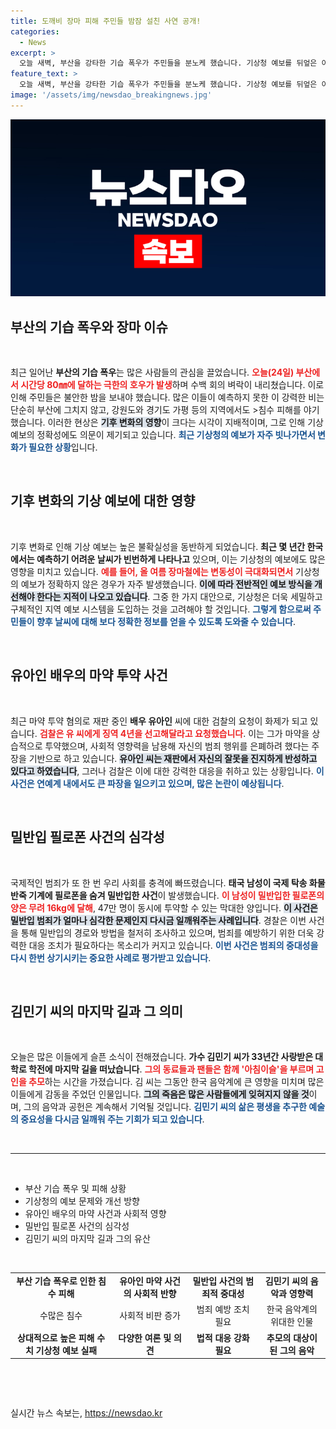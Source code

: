 ```yaml
---
title: 도깨비 장마 피해 주민들 밤잠 설친 사연 공개!
categories:
  - News
excerpt: >
  오늘 새벽, 부산을 강타한 기습 폭우가 주민들을 분노케 했습니다. 기상청 예보를 뒤엎은 이 악천후로 강원과 경기까지 피해가 확산되고 있어, 시민들의 불안이 커지고 있습니다. 클릭하여 더 자세한 이야기를 확인하세요!
feature_text: >
  오늘 새벽, 부산을 강타한 기습 폭우가 주민들을 분노케 했습니다. 기상청 예보를 뒤엎은 이 악천후로 강원과 경기까지 피해가 확산되고 있어, 시민들의 불안이 커지고 있습니다. 클릭하여 더 자세한 이야기를 확인하세요!
image: '/assets/img/newsdao_breakingnews.jpg'
---
```


<p><img src="/assets/img/newsdao_breakingnews.jpg" alt="firstkoreanews 속보" /></p>

<h2 data-ke-size="size26">부산의 기습 폭우와 장마 이슈</h2>

<p data-ke-size="size16">&nbsp;</p>

<p>최근 일어난 <b>부산의 기습 폭우</b>는 많은 사람들의 관심을 끌었습니다. <b><span style="color: #ee2323;">오늘(24일) 부산에서 시간당 80㎜에 달하는 극한의 호우가 발생</span></b>하며 수백 회의 벼락이 내리쳤습니다. 이로 인해 주민들은 불안한 밤을 보내야 했습니다. 많은 이들이 예측하지 못한 이 강력한 비는 단순히 부산에 그치지 않고, 강원도와 경기도 가평 등의 지역에서도 &gt;침수 피해를 야기했습니다. 이러한 현상은 <b><span style="background-color: #21538527;">기후 변화의 영향</span></b>이 크다는 시각이 지배적이며, 그로 인해 기상 예보의 정확성에도 의문이 제기되고 있습니다. <b><span style="color: #1a5490;">최근 기상청의 예보가 자주 빗나가면서 변화가 필요한 상황</span></b>입니다.</p></p>

<p data-ke-size="size16">&nbsp;</p>

<h2 data-ke-size="size26">기후 변화의 기상 예보에 대한 영향</h2>

<p data-ke-size="size16">&nbsp;</p>

<p>기후 변화로 인해 기상 예보는 높은 불확실성을 동반하게 되었습니다. <b>최근 몇 년간 한국에서는 예측하기 어려운 날씨가 빈번하게 나타나고</b> 있으며, 이는 기상청의 예보에도 많은 영향을 미치고 있습니다. <b><span style="color: #ee2323;">예를 들어, 올 여름 장마철에는 변동성이 극대화되면서</span></b> 기상청의 예보가 정확하지 않은 경우가 자주 발생했습니다. <b><span style="background-color: #21538527;">이에 따라 전반적인 예보 방식을 개선해야 한다는 지적이 나오고 있습니다</span></b>. 그중 한 가지 대안으로, 기상청은 더욱 세밀하고 구체적인 지역 예보 시스템을 도입하는 것을 고려해야 할 것입니다. <b><span style="color: #1a5490;">그렇게 함으로써 주민들이 향후 날씨에 대해 보다 정확한 정보를 얻을 수 있도록 도와줄 수 있습니다</span></b>.</p></p>

<p data-ke-size="size16">&nbsp;</p>

<h2 data-ke-size="size26">유아인 배우의 마약 투약 사건</h2>

<p data-ke-size="size16">&nbsp;</p>

<p>최근 마약 투약 혐의로 재판 중인 <b>배우 유아인</b> 씨에 대한 검찰의 요청이 화제가 되고 있습니다. <b><span style="color: #ee2323;">검찰은 유 씨에게 징역 4년을 선고해달라고 요청했습니다</span></b>. 이는 그가 마약을 상습적으로 투약했으며, 사회적 영향력을 남용해 자신의 범죄 행위를 은폐하려 했다는 주장을 기반으로 하고 있습니다. <b><span style="background-color: #21538527;">유아인 씨는 재판에서 자신의 잘못을 진지하게 반성하고 있다고 하였습니다</span></b>, 그러나 검찰은 이에 대한 강력한 대응을 취하고 있는 상황입니다. <b><span style="color: #1a5490;">이 사건은 연예계 내에서도 큰 파장을 일으키고 있으며, 많은 논란이 예상됩니다</span></b>.</p></p>

<p data-ke-size="size16">&nbsp;</p>

<h2 data-ke-size="size26">밀반입 필로폰 사건의 심각성</h2>

<p data-ke-size="size16">&nbsp;</p>

<p>국제적인 범죄가 또 한 번 우리 사회를 충격에 빠뜨렸습니다. <b>태국 남성이 국제 탁송 화물 반죽 기계에 필로폰을 숨겨 밀반입한 사건</b>이 발생했습니다. <b><span style="color: #ee2323;">이 남성이 밀반입한 필로폰의 양은 무려 16kg에 달해</span></b>, 47만 명이 동시에 투약할 수 있는 막대한 양입니다. <b><span style="background-color: #21538527;">이 사건은 밀반입 범죄가 얼마나 심각한 문제인지 다시금 일깨워주는 사례입니다</span></b>. 경찰은 이번 사건을 통해 밀반입의 경로와 방법을 철저히 조사하고 있으며, 범죄를 예방하기 위한 더욱 강력한 대응 조치가 필요하다는 목소리가 커지고 있습니다. <b><span style="color: #1a5490;">이번 사건은 범죄의 중대성을 다시 한번 상기시키는 중요한 사례로 평가받고 있습니다</span></b>.</p></p>

<p data-ke-size="size16">&nbsp;</p>

<h2 data-ke-size="size26">김민기 씨의 마지막 길과 그 의미</h2>

<p data-ke-size="size16">&nbsp;</p>

<p>오늘은 많은 이들에게 슬픈 소식이 전해졌습니다. <b>가수 김민기 씨가 33년간 사랑받은 대학로 학전에 마지막 길을 떠났습니다</b>. <b><span style="color: #ee2323;">그의 동료들과 팬들은 함께 '아침이슬'을 부르며 고인을 추모</span></b>하는 시간을 가졌습니다. 김 씨는 그동안 한국 음악계에 큰 영향을 미치며 많은 이들에게 감동을 주었던 인물입니다. <b><span style="background-color: #21538527;">그의 죽음은 많은 사람들에게 잊혀지지 않을 것</span></b>이며, 그의 음악과 공헌은 계속해서 기억될 것입니다. <b><span style="color: #1a5490;">김민기 씨의 삶은 평생을 추구한 예술의 중요성을 다시금 일깨워 주는 기회가 되고 있습니다</span></b>.</p></p>

<p data-ke-size="size16">&nbsp;</p>

<hr>

<p data-ke-size="size16">&nbsp;</p>

<ul>
<li>부산 기습 폭우 및 피해 상황</li>
<li>기상청의 예보 문제와 개선 방향</li>
<li>유아인 배우의 마약 사건과 사회적 영향</li>
<li>밀반입 필로폰 사건의 심각성</li>
<li>김민기 씨의 마지막 길과 그의 유산</li>
</ul>

<p data-ke-size="size16">&nbsp;</p>

<table style="width: 100%">
<tr>
<td style="text-align: center; height: 17px;"><b>부산 기습 폭우로 인한 침수 피해</b></td>
<td style="text-align: center; height: 17px;"><b>유아인 마약 사건의 사회적 반향</b></td>
<td style="text-align: center; height: 17px;"><b>밀반입 사건의 범죄적 중대성</b></td>
<td style="text-align: center; height: 17px;"><b>김민기 씨의 음악과 영향력</b></td>
</tr>
<tr>
<td style="text-align: center;">수많은 침수</td>
<td style="text-align: center;">사회적 비판 증가</td>
<td style="text-align: center;">범죄 예방 조치 필요</td>
<td style="text-align: center;">한국 음악계의 위대한 인물</td>
</tr>
<tr>
<td style="text-align: center;"><b>상대적으로 높은 피해 수치 기상청 예보 실패</b></td>
<td style="text-align: center;"><b>다양한 여론 및 의견</b></td>
<td style="text-align: center;"><b>법적 대응 강화 필요</b></td>
<td style="text-align: center;"><b>추모의 대상이 된 그의 음악</b></td>
</tr>
</table>

<p><br></p>

<p data-ke-size="size16">&nbsp;</p>
실시간 뉴스 속보는, <a href="https://newsdao.kr" rel="dofollow">https://newsdao.kr</a>



